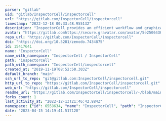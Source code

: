 ```yaml
---
parser: "gitlab"
uid: "gitlab/InspectorCell/inspectorcell"
url: "https://gitlab.com/InspectorCell/inspectorcell"
timestamp: "2022-12-18 00:33:48.955132"
description: "InspectorCell provides an efficient workflow and graphical interface to generate high-quality training datasets from  highly multiplexed microscopy images."
avatar: "https://gitlab.comhttps://secure.gravatar.com/avatar/5e2506430b0136950e8997bacaec3800?s=80&d=identicon"
repo_url: "https://gitlab.com/InspectorCell/inspectorcell"
doi: "https://doi.org/10.5281/zenodo.7434875"
id: 15417641
name: "InspectorCell"
name_with_namespace: "InspectorCell / InspectorCell"
path: "inspectorcell"
path_with_namespace: "InspectorCell/inspectorcell"
created_at: "2019-11-19T08:52:50.303Z"
default_branch: "main"
ssh_url_to_repo: "git@gitlab.com:InspectorCell/inspectorcell.git"
http_url_to_repo: "https://gitlab.com/InspectorCell/inspectorcell.git"
web_url: "https://gitlab.com/InspectorCell/inspectorcell"
readme_url: "https://gitlab.com/InspectorCell/inspectorcell/-/blob/main/README.rst"
forks_count: 1
last_activity_at: "2022-12-13T21:46:42.884Z"
namespace: {"id": 6558634, "name": "InspectorCell", "path": "InspectorCell", "kind": "user", "full_path": "InspectorCell", "parent_id": null, "avatar_url": "https://secure.gravatar.com/avatar/5e2506430b0136950e8997bacaec3800?s=80&d=identicon", "web_url": "https://gitlab.com/InspectorCell"}
date: "2023-04-15 14:19:41.517128"
---
```


